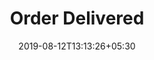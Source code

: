 ---
title: "Order Delivered"
date: 2019-08-12T13:13:26+05:30
type: "emails"
layout: "order-delivered"
---